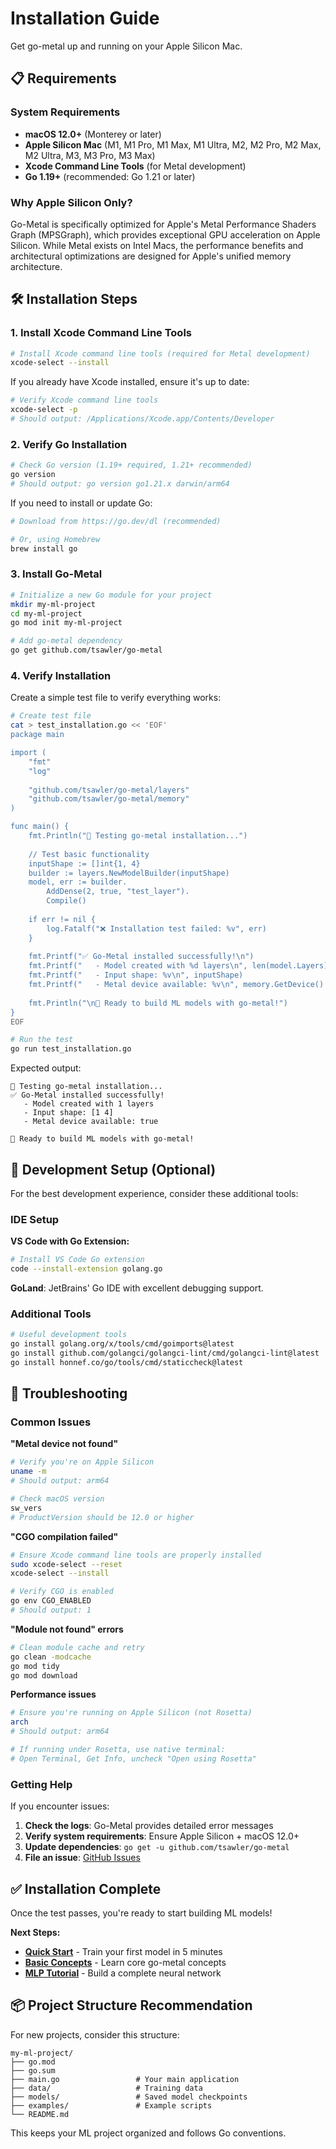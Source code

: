 # Installation Guide

Get go-metal up and running on your Apple Silicon Mac.

## 📋 Requirements

### System Requirements
- **macOS 12.0+** (Monterey or later)
- **Apple Silicon Mac** (M1, M1 Pro, M1 Max, M1 Ultra, M2, M2 Pro, M2 Max, M2 Ultra, M3, M3 Pro, M3 Max)
- **Xcode Command Line Tools** (for Metal development)
- **Go 1.19+** (recommended: Go 1.21 or later)

### Why Apple Silicon Only?
Go-Metal is specifically optimized for Apple's Metal Performance Shaders Graph (MPSGraph), which provides exceptional GPU acceleration on Apple Silicon. While Metal exists on Intel Macs, the performance benefits and architectural optimizations are designed for Apple's unified memory architecture.

## 🛠️ Installation Steps

### 1. Install Xcode Command Line Tools

```bash
# Install Xcode command line tools (required for Metal development)
xcode-select --install
```

If you already have Xcode installed, ensure it's up to date:

```bash
# Verify Xcode command line tools
xcode-select -p
# Should output: /Applications/Xcode.app/Contents/Developer
```

### 2. Verify Go Installation

```bash
# Check Go version (1.19+ required, 1.21+ recommended)
go version
# Should output: go version go1.21.x darwin/arm64
```

If you need to install or update Go:

```bash
# Download from https://go.dev/dl (recommended)

# Or, using Homebrew
brew install go
```

### 3. Install Go-Metal

```bash
# Initialize a new Go module for your project
mkdir my-ml-project
cd my-ml-project
go mod init my-ml-project

# Add go-metal dependency
go get github.com/tsawler/go-metal
```

### 4. Verify Installation

Create a simple test file to verify everything works:

```bash
# Create test file
cat > test_installation.go << 'EOF'
package main

import (
    "fmt"
    "log"
    
    "github.com/tsawler/go-metal/layers"
    "github.com/tsawler/go-metal/memory"
)

func main() {
    fmt.Println("🧪 Testing go-metal installation...")
    
    // Test basic functionality
    inputShape := []int{1, 4}
    builder := layers.NewModelBuilder(inputShape)
    model, err := builder.
        AddDense(2, true, "test_layer").
        Compile()
    
    if err != nil {
        log.Fatalf("❌ Installation test failed: %v", err)
    }
    
    fmt.Printf("✅ Go-Metal installed successfully!\n")
    fmt.Printf("   - Model created with %d layers\n", len(model.Layers))
    fmt.Printf("   - Input shape: %v\n", inputShape)
    fmt.Printf("   - Metal device available: %v\n", memory.GetDevice() != nil)
    
    fmt.Println("\n🚀 Ready to build ML models with go-metal!")
}
EOF

# Run the test
go run test_installation.go
```

Expected output:
```
🧪 Testing go-metal installation...
✅ Go-Metal installed successfully!
   - Model created with 1 layers
   - Input shape: [1 4]
   - Metal device available: true

🚀 Ready to build ML models with go-metal!
```

## 🔧 Development Setup (Optional)

For the best development experience, consider these additional tools:

### IDE Setup

**VS Code with Go Extension:**
```bash
# Install VS Code Go extension
code --install-extension golang.go
```

**GoLand**: JetBrains' Go IDE with excellent debugging support.

### Additional Tools

```bash
# Useful development tools
go install golang.org/x/tools/cmd/goimports@latest
go install github.com/golangci/golangci-lint/cmd/golangci-lint@latest
go install honnef.co/go/tools/cmd/staticcheck@latest
```

## 🚨 Troubleshooting

### Common Issues

**"Metal device not found"**
```bash
# Verify you're on Apple Silicon
uname -m
# Should output: arm64

# Check macOS version
sw_vers
# ProductVersion should be 12.0 or higher
```

**"CGO compilation failed"**
```bash
# Ensure Xcode command line tools are properly installed
sudo xcode-select --reset
xcode-select --install

# Verify CGO is enabled
go env CGO_ENABLED
# Should output: 1
```

**"Module not found" errors**
```bash
# Clean module cache and retry
go clean -modcache
go mod tidy
go mod download
```

**Performance issues**
```bash
# Ensure you're running on Apple Silicon (not Rosetta)
arch
# Should output: arm64

# If running under Rosetta, use native terminal:
# Open Terminal, Get Info, uncheck "Open using Rosetta"
```

### Getting Help

If you encounter issues:

1. **Check the logs**: Go-Metal provides detailed error messages
2. **Verify system requirements**: Ensure Apple Silicon + macOS 12.0+
3. **Update dependencies**: `go get -u github.com/tsawler/go-metal`
4. **File an issue**: [GitHub Issues](https://github.com/tsawler/go-metal/issues)

## ✅ Installation Complete

Once the test passes, you're ready to start building ML models! 

**Next Steps:**
- **[Quick Start](quick-start.md)** - Train your first model in 5 minutes
- **[Basic Concepts](basic-concepts.md)** - Learn core go-metal concepts
- **[MLP Tutorial](../tutorials/mlp-tutorial.md)** - Build a complete neural network

## 📦 Project Structure Recommendation

For new projects, consider this structure:

```
my-ml-project/
├── go.mod
├── go.sum
├── main.go                 # Your main application
├── data/                   # Training data
├── models/                 # Saved model checkpoints
├── examples/               # Example scripts
└── README.md
```

This keeps your ML project organized and follows Go conventions.